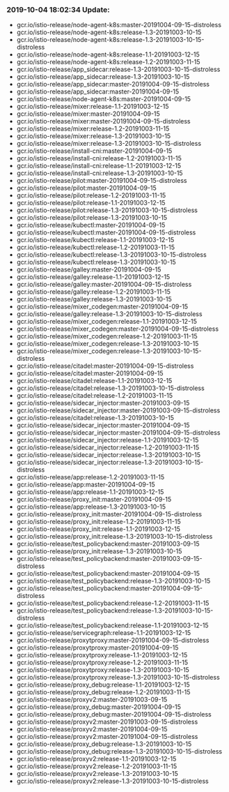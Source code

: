 ### 2019-10-04 18:02:34 Update:

- gcr.io/istio-release/node-agent-k8s:master-20191004-09-15-distroless
- gcr.io/istio-release/node-agent-k8s:release-1.3-20191003-10-15
- gcr.io/istio-release/node-agent-k8s:release-1.3-20191003-10-15-distroless
- gcr.io/istio-release/node-agent-k8s:release-1.1-20191003-12-15
- gcr.io/istio-release/node-agent-k8s:release-1.2-20191003-11-15
- gcr.io/istio-release/app_sidecar:release-1.3-20191003-10-15-distroless
- gcr.io/istio-release/app_sidecar:release-1.3-20191003-10-15
- gcr.io/istio-release/app_sidecar:master-20191004-09-15-distroless
- gcr.io/istio-release/app_sidecar:master-20191004-09-15
- gcr.io/istio-release/node-agent-k8s:master-20191004-09-15
- gcr.io/istio-release/mixer:release-1.1-20191003-12-15
- gcr.io/istio-release/mixer:master-20191004-09-15
- gcr.io/istio-release/mixer:master-20191004-09-15-distroless
- gcr.io/istio-release/mixer:release-1.2-20191003-11-15
- gcr.io/istio-release/mixer:release-1.3-20191003-10-15
- gcr.io/istio-release/mixer:release-1.3-20191003-10-15-distroless
- gcr.io/istio-release/install-cni:master-20191004-09-15
- gcr.io/istio-release/install-cni:release-1.2-20191003-11-15
- gcr.io/istio-release/install-cni:release-1.1-20191003-12-15
- gcr.io/istio-release/install-cni:release-1.3-20191003-10-15
- gcr.io/istio-release/pilot:master-20191004-09-15-distroless
- gcr.io/istio-release/pilot:master-20191004-09-15
- gcr.io/istio-release/pilot:release-1.2-20191003-11-15
- gcr.io/istio-release/pilot:release-1.1-20191003-12-15
- gcr.io/istio-release/pilot:release-1.3-20191003-10-15-distroless
- gcr.io/istio-release/pilot:release-1.3-20191003-10-15
- gcr.io/istio-release/kubectl:master-20191004-09-15
- gcr.io/istio-release/kubectl:master-20191004-09-15-distroless
- gcr.io/istio-release/kubectl:release-1.1-20191003-12-15
- gcr.io/istio-release/kubectl:release-1.2-20191003-11-15
- gcr.io/istio-release/kubectl:release-1.3-20191003-10-15-distroless
- gcr.io/istio-release/kubectl:release-1.3-20191003-10-15
- gcr.io/istio-release/galley:master-20191004-09-15
- gcr.io/istio-release/galley:release-1.1-20191003-12-15
- gcr.io/istio-release/galley:master-20191004-09-15-distroless
- gcr.io/istio-release/galley:release-1.2-20191003-11-15
- gcr.io/istio-release/galley:release-1.3-20191003-10-15
- gcr.io/istio-release/mixer_codegen:master-20191004-09-15
- gcr.io/istio-release/galley:release-1.3-20191003-10-15-distroless
- gcr.io/istio-release/mixer_codegen:release-1.1-20191003-12-15
- gcr.io/istio-release/mixer_codegen:master-20191004-09-15-distroless
- gcr.io/istio-release/mixer_codegen:release-1.2-20191003-11-15
- gcr.io/istio-release/mixer_codegen:release-1.3-20191003-10-15
- gcr.io/istio-release/mixer_codegen:release-1.3-20191003-10-15-distroless
- gcr.io/istio-release/citadel:master-20191004-09-15-distroless
- gcr.io/istio-release/citadel:master-20191004-09-15
- gcr.io/istio-release/citadel:release-1.1-20191003-12-15
- gcr.io/istio-release/citadel:release-1.3-20191003-10-15-distroless
- gcr.io/istio-release/citadel:release-1.2-20191003-11-15
- gcr.io/istio-release/sidecar_injector:master-20191003-09-15
- gcr.io/istio-release/sidecar_injector:master-20191003-09-15-distroless
- gcr.io/istio-release/citadel:release-1.3-20191003-10-15
- gcr.io/istio-release/sidecar_injector:master-20191004-09-15
- gcr.io/istio-release/sidecar_injector:master-20191004-09-15-distroless
- gcr.io/istio-release/sidecar_injector:release-1.1-20191003-12-15
- gcr.io/istio-release/sidecar_injector:release-1.2-20191003-11-15
- gcr.io/istio-release/sidecar_injector:release-1.3-20191003-10-15
- gcr.io/istio-release/sidecar_injector:release-1.3-20191003-10-15-distroless
- gcr.io/istio-release/app:release-1.2-20191003-11-15
- gcr.io/istio-release/app:master-20191004-09-15
- gcr.io/istio-release/app:release-1.1-20191003-12-15
- gcr.io/istio-release/proxy_init:master-20191004-09-15
- gcr.io/istio-release/app:release-1.3-20191003-10-15
- gcr.io/istio-release/proxy_init:master-20191004-09-15-distroless
- gcr.io/istio-release/proxy_init:release-1.2-20191003-11-15
- gcr.io/istio-release/proxy_init:release-1.1-20191003-12-15
- gcr.io/istio-release/proxy_init:release-1.3-20191003-10-15-distroless
- gcr.io/istio-release/test_policybackend:master-20191003-09-15
- gcr.io/istio-release/proxy_init:release-1.3-20191003-10-15
- gcr.io/istio-release/test_policybackend:master-20191003-09-15-distroless
- gcr.io/istio-release/test_policybackend:master-20191004-09-15
- gcr.io/istio-release/test_policybackend:release-1.3-20191003-10-15
- gcr.io/istio-release/test_policybackend:master-20191004-09-15-distroless
- gcr.io/istio-release/test_policybackend:release-1.2-20191003-11-15
- gcr.io/istio-release/test_policybackend:release-1.3-20191003-10-15-distroless
- gcr.io/istio-release/test_policybackend:release-1.1-20191003-12-15
- gcr.io/istio-release/servicegraph:release-1.1-20191003-12-15
- gcr.io/istio-release/proxytproxy:master-20191004-09-15-distroless
- gcr.io/istio-release/proxytproxy:master-20191004-09-15
- gcr.io/istio-release/proxytproxy:release-1.1-20191003-12-15
- gcr.io/istio-release/proxytproxy:release-1.2-20191003-11-15
- gcr.io/istio-release/proxytproxy:release-1.3-20191003-10-15
- gcr.io/istio-release/proxytproxy:release-1.3-20191003-10-15-distroless
- gcr.io/istio-release/proxy_debug:release-1.1-20191003-12-15
- gcr.io/istio-release/proxy_debug:release-1.2-20191003-11-15
- gcr.io/istio-release/proxyv2:master-20191003-09-15
- gcr.io/istio-release/proxy_debug:master-20191004-09-15
- gcr.io/istio-release/proxy_debug:master-20191004-09-15-distroless
- gcr.io/istio-release/proxyv2:master-20191003-09-15-distroless
- gcr.io/istio-release/proxyv2:master-20191004-09-15
- gcr.io/istio-release/proxyv2:master-20191004-09-15-distroless
- gcr.io/istio-release/proxy_debug:release-1.3-20191003-10-15
- gcr.io/istio-release/proxy_debug:release-1.3-20191003-10-15-distroless
- gcr.io/istio-release/proxyv2:release-1.1-20191003-12-15
- gcr.io/istio-release/proxyv2:release-1.2-20191003-11-15
- gcr.io/istio-release/proxyv2:release-1.3-20191003-10-15
- gcr.io/istio-release/proxyv2:release-1.3-20191003-10-15-distroless
